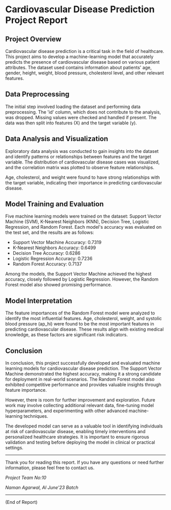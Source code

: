 # Cardiovascular Disease Prediction Project Report

## Project Overview

Cardiovascular disease prediction is a critical task in the field of healthcare. This project aims to develop a machine-learning model that accurately predicts the presence of cardiovascular disease based on various patient attributes. The dataset used contains information about patients' age, gender, height, weight, blood pressure, cholesterol level, and other relevant features.

## Data Preprocessing

The initial step involved loading the dataset and performing data preprocessing. The 'id' column, which does not contribute to the analysis, was dropped. Missing values were checked and handled if present. The data was then split into features (X) and the target variable (y).

## Data Analysis and Visualization

Exploratory data analysis was conducted to gain insights into the dataset and identify patterns or relationships between features and the target variable. The distribution of cardiovascular disease cases was visualized, and the correlation matrix was plotted to observe feature relationships.

Age, cholesterol, and weight were found to have strong relationships with the target variable, indicating their importance in predicting cardiovascular disease.

## Model Training and Evaluation

Five machine learning models were trained on the dataset: Support Vector Machine (SVM), K-Nearest Neighbors (KNN), Decision Tree, Logistic Regression, and Random Forest. Each model's accuracy was evaluated on the test set, and the results are as follows:

- Support Vector Machine Accuracy: 0.7319
- K-Nearest Neighbors Accuracy: 0.6499
- Decision Tree Accuracy: 0.6286
- Logistic Regression Accuracy: 0.7236
- Random Forest Accuracy: 0.7137

Among the models, the Support Vector Machine achieved the highest accuracy, closely followed by Logistic Regression. However, the Random Forest model also showed promising performance.

## Model Interpretation

The feature importances of the Random Forest model were analyzed to identify the most influential features. Age, cholesterol, weight, and systolic blood pressure (ap_hi) were found to be the most important features in predicting cardiovascular disease. These results align with existing medical knowledge, as these factors are significant risk indicators.

## Conclusion

In conclusion, this project successfully developed and evaluated machine learning models for cardiovascular disease prediction. The Support Vector Machine demonstrated the highest accuracy, making it a strong candidate for deployment in real-world scenarios. The Random Forest model also exhibited competitive performance and provides valuable insights through feature importance.

However, there is room for further improvement and exploration. Future work may involve collecting additional relevant data, fine-tuning model hyperparameters, and experimenting with other advanced machine-learning techniques.

The developed model can serve as a valuable tool in identifying individuals at risk of cardiovascular disease, enabling timely interventions and personalized healthcare strategies. It is important to ensure rigorous validation and testing before deploying the model in clinical or practical settings.

---

Thank you for reading this report. If you have any questions or need further information, please feel free to contact us.

*Project Team No:10*

*Naman Agarwal, AI June'23 Batch*

---

(End of Report)
